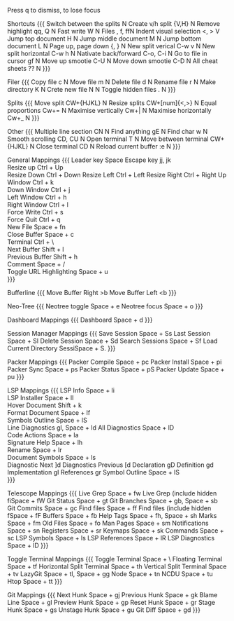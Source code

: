 Press q to dismiss, <Tab> to lose focus

Shortcuts {{{
Switch between the splits   <tab>      N
Create v/h split            {V,H}      N
Remove highlight            qq, Q      N
Fast write                  W          N
Files                       <CR>, f, ffN
Indent visual selection     <, >       V
Jump top document           H          N
Jump middle document        M          N
Jump bottom document        L          N
Page up, page down          {, }       N
New split verical           C-w v      N
New split horizontal        C-w h      N
Nativate back/forward       C-o, C-i   N
Go to file in cursor        gf         N
Move up smootie             C-U        N
Move down smootie           C-D        N
All cheat sheets            ??         N
}}}

Filer {{{
Copy file                   c          N
Move file                   m          N
Delete file                 d          N
Rename file                 r          N
Make directory              K          N
Crete new file              N          N
Toggle hidden files         .          N
}}}

Splits {{{
Move split                  CW+{HJKL}  N
Resize splits               CW+[num]{<,>} N
Equal proportions           Cw+=       N
Maximise vertically         Cw+|       N
Maximise horizontally       Cw+_       N
}}}

Other {{{
Multiple line section       CN         N
Find anything               <leader>gE N
Find char                   <leader>w  N
Smooth scrolling            CD, CU     N
Open terminal               <leader>T  N
Move between terminal       CW+{HJKL}  N
Close terminal              CD         N
Reload current buffer       :e         N
}}}

General Mappings {{{
Leader key                  Space
Escape key                  jj, jk      
Resize up                   Ctrl + Up   
Resize Down                 Ctrl + Down 
Resize Left                 Ctrl + Left 
Resize Right                Ctrl + Right
Up Window                   Ctrl + k    
Down Window                 Ctrl + j    
Left Window                 Ctrl + h    
Right Window                Ctrl + l    
Force Write                 Ctrl + s    
Force Quit                  Ctrl + q    
New File                    Space + fn  
Close Buffer                Space + c   
Terminal                    Ctrl + \    
Next Buffer                 Shift + l   
Previous Buffer             Shift + h   
Comment                     Space + /   
Toggle URL Highlighting     Space + u   
}}}

Bufferline {{{
Move Buffer Right           \>b 
Move Buffer Left            \<b
}}}

Neo-Tree {{{
Neotree toggle              Space + e
Neotree focus               Space + o
}}}

Dashboard Mappings {{{
Dashboard                   Space + d
}}}

Session Manager Mappings {{{
Save Session                Space + Ss
Last Session                Space + Sl
Delete Session              Space + Sd
Search Sessions             Space + Sf
Load Current Directory SessiSpace + S.
}}}

Packer Mappings {{{
Packer Compile              Space + pc 
Packer Install              Space + pi
Packer Sync                 Space + ps
Packer Status               Space + pS
Packer Update               Space + pu
}}}

LSP Mappings {{{
LSP Info                    Space + li      
LSP Installer               Space + lI      
Hover Document              Shift + k       
Format Document             Space + lf      
Symbols Outline             Space + lS      
Line Diagnostics            gl, Space + ld
All Diagnostics             Space + lD      
Code Actions                Space + la      
Signature Help              Space + lh      
Rename                      Space + lr      
Document Symbols            Space + ls      
Diagnostic Next             ]d
Diagnostics Previous        [d
Declaration                 gD
Definition                  gd
Implementation              gI
References                  gr
Symbol Outline              Space + lS      
}}}

Telescope Mappings {{{
Live Grep                   Space + fw
Live Grep (include hidden fiSpace + fW
Git Status                  Space + gt
Git Branches                Space + gb, Space + sb
Git Commits                 Space + gc
Find files                  Space + ff
Find files (include hidden fSpace + fF
Buffers                     Space + fb
Help Tags                   Space + fh, Space + sh
Marks                       Space + fm
Old Files                   Space + fo
Man Pages                   Space + sm
Notifications               Space + sn
Registers                   Space + sr
Keymaps                     Space + sk
Commands                    Space + sc
LSP Symbols                 Space + ls
LSP References              Space + lR
LSP Diagnostics             Space + lD
}}}

Toggle Terminal Mappings {{{
Toggle Terminal             Space + \ 
Floating Terminal           Space + tf
Horizontal Split Terminal   Space + th
Vertical Split Terminal     Space + tv
LazyGit                     Space + tl, Space + gg
Node                        Space + tn
NCDU                        Space + tu
Htop                        Space + tt
}}}

Git Mappings {{{
Next Hunk                   Space + gj
Previous Hunk               Space + gk
Blame Line                  Space + gl
Preview Hunk                Space + gp
Reset Hunk                  Space + gr
Stage Hunk                  Space + gs
Unstage Hunk                Space + gu
Git Diff                    Space + gd
}}}

